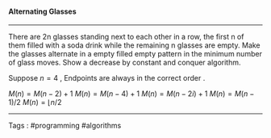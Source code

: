 #### Alternating Glasses
___
 There are 2n glasses standing next to each other in a row, the first n of them filled with a soda drink while the remaining n glasses are empty. Make the glasses alternate in a empty filled empty  pattern in the minimum number of glass moves. Show a decrease by constant and conquer algorithm.

Suppose $n=4$ , Endpoints are always in the correct order .

$M(n) = M(n-2)+1$ 
$M(n) = M(n-4)+1$ 
$M(n) = M(n-2i)+1$ 
$M(n) = M(n-1)/2$ 
$M(n) = \lfloor{n/2}$ 
 ___
 Tags : #programming #algorithms 